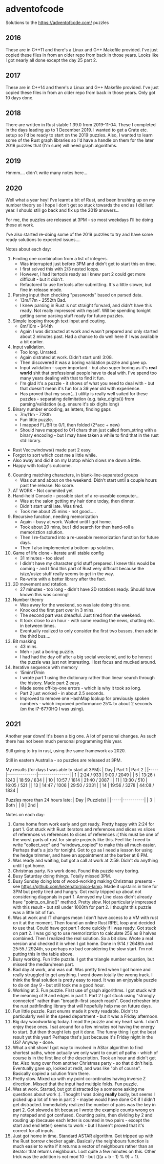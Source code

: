 # adventofcode
Solutions to the https://adventofcode.com/ puzzles

## 2016
These are in C++11 and there's a Linux and G++ Makefile provided.
I've just copied these files in from an older repo from back in those years.
Looks like I got nearly all done except the day 25 part 2.

## 2017
These are in C++14 and there's a Linux and G++ Makefile provided.
I've just copied these files in from an older repo from back in those years.
Only got 10 days done.

## 2018
There are written in Rust stable 1.39.0 from 2019-11-04.
These I completed in the days leading up to 1 December 2019.
I wanted to get a Crate etc. setup so I'd be ready to start on the 2019 puzzles.
Also, I wanted to learn some of the Rust graph libraries so I'd have a handle on them
for the later 2019 puzzles that (I'm sure) will need graph algorithms.

## 2019
Hmmm.... didn't write many notes here...

## 2020
Well what a year hey!
I've learnt a bit of Rust, and been brushing up on my number theory
so I hope I don't get so stuck towards the end as I did last year.
I should still go back and fix up the 2019 answers...

For me, the puzzles are released at 3PM - so most weekdays I'll be
doing these at work.

I've also started re-doing some of the 2019 puzzles to try
and have some ready solutions to expected issues....

Notes about each day:

1. Finding one combination from a list of integers.
   * Was interrupted just before 3PM and didn't get to start this
     on time.
   * I first solved this with 2/3 nested loops.
   * However, I had Itertools ready as I knew part 2 could get more
     difficult - but it didn't.
   * Refactored to use Itertools after submitting. It's a little slower,
     but fine in release mode.
2. Parsing input then checking "passwords" based on parsed data.
   * 13m/17m - 2552th Bad.
   * I knew parsing in Rust is not straight forward, and
     didn't have this ready. Not really impressed with myself.
     Will be spending tonight getting some parsing stuff ready for future
     puzzles.
3. Simple looping through text input and couting.
   * 8m/10m - 944th
   * Again I was distracted at work and wasn't prepared and only
     started about 2 minutes past. Had a chance to do well here
     if I was available a bit earlier.
4. Input validation.
   * Too long. Unrated.
   * Again distrated at work. Didn't start until 3:08.
   * Then discovered it was a boring validation puzzle and gave up.
   * Input validation - super important - but also super boring as
     it's **real world** shit that professional people have to deal with.
     I've spend too many years dealing with that to find it fun.
   * I'm glad it's a puzzle - it shows of what you need to deal with - but
     that doesn't mean it's fun for a 39 year old with experience.
   * Has proved that my scan(...) utility is really well suited for
     these puzzles - separating delimitation (e.g. take_digits())
     from parsing/validation (e.g. ensure it's six digits long)
5. Binary number encoding, as letters, finding gaps
   * 7m/11m - 728th
   * Fun little puzzle.
   * I mapped FL/BR to 0/1, then folded (2*acc + new)
   * Should have mapped to 0/1 chars then just called from_string
     with a binary encoding - but I may have taken a while to find
     that in the rust std library.
  * Rust Vec::windows() made part 2 easy.
  * Forgot to sort which cost me a little while.
  * Also away and did it on my laptop which slows me down a little.
  * Happy with today's outcome.
6. Counting matching characters, in blank-line-separated groups
   * Was out and about on the weekend. Didn't start until a couple
     hours past the release. No score.
7. AT WORK - Not commited yet     
8. Hand-held Console - possible start of a re-useable computer...
   * Was at the salon getting my hair done today, then dinner.
   * Didn't start until late. Was tired.
   * Took me about 25 mins - not good.....
10. Recursive function, needing memorization
    * Again - busy at work. Waited until I got home.
    * Took about 20 mins, but I did search for then hand-roll a memoriztion
      solution.
    * Then I re-factored into a re-useable memorization function for
      future days.
    * Then I also implemented a bottom-up solution.
11. Game of life clone - iterate until stable config
    * 31 minutes - too slow!
    * I didn't have my character grid stuff prepared. I knew
      this would be coming - and I find this part of Rust very
      difficult because the isize/usize stuff really seems to get
      in the way.
    * Re-write with a better library after the fact.
12. 2D movement and rotation.
    * 27 minutes - too long - didn't have 2D rotations ready.
      Should have known this was coming!
13. Number theory
    * Was away for the weekend, so was late doing this one.
    * Knocked the first part over in 3 mins.
    * The second part was dreadful. Just tired from the weekend.
    * It took close to an hour - with some reading the news, chatting
      etc. in between times.
    * Eventually realized to only consider the first two busses, then
      add in the third bus....
14. Bit masking
    * 43 mins.
    * Meh - just a boring puzzle.
    * I had had the day off after a big social weekend, and to be honest
      the puzzle was just not interesting. I lost focus and mucked around.
15. Iterative sequence with memory
    * 15min/17min
    * I wrote part 1 using the dictionary rather than linear search through
      the history. Made part 2 easy.
    * Made some off-by-one errors - which is why it took so long.
    * Part 2 just worked - in about 2.5 seconds.
    * Improved to remove one HashMap lookup for previously spoken numbers -
      which improved performance 25% to about 2 seconds (on the i7-6770HQ
      I was using).

## 2021

Another year down! It's been a big one. A lot of personal changes.
As such there has not been much personal programming this year.

Still going to try in rust, using the same framework as 2020.

Still in eastern Australia - so puzzles are released at 3PM.

My results (for days I was able to start at 3PM):
| Day | Part 1        | Part 2         |
|-----|---------------|----------------|
| 1   | 2:24 / 933    | 9:00 / 2049    |
| 5   | 13:26 / 1243  | 18:59 / 834    |
| 10  | 10:57 / 1814  | 21:40 / 2087   |
| 11  | 13:30 / 510   | 16:05 / 521    |
| 13  | 14:47 / 1006  | 29:50 / 2031   |
| 14  | 19:56 / 3278  | 44:08 / 1834   |

Puzzles more than 24 hours late:
| Day | Puzzle(s) |
|-----|-----------|
| 3   | Both      |
| 8   | 2nd       |

Notes on each day:
1.  Came home from work early and got ready.
    Pretty happy with 2:24 for part 1. Got stuck with
    Rust iterators and references and slices vs slices of
    references vs references to slices of references :(
    this must be one of the worst parts of rust for simple
    projects like this. Feel like I need to write "collect_vec"
    and "windows_copied" to make this all much easier. Perhaps
    that's a job for tonight. Got to go as I need a lesson for
    using the hedge trimmer, and have an appointment at the barber
    at 6 PM.
2.  Was ready and waiting, but got a call at work at 2:59.
    Didn't do anything until I got home.
3.  Christmas party. No work done. Found this puzzle very boring.
4.  Busy Saturday doing things. Totally missed 3PM.
5.  Busy Sunday doing lots of wood-working making Christmas presents -
    see https://github.com/kezenator/pico-lamp. Made it upstairs in
    time for 3PM but pretty tired and hungry.
    Got really tripped up about not considering diagonals in part 1.
    Annoyed my Line class didn't already have "points_on_line()" method.
    Pretty slow. Not particularly impressed with this result - but stil
    under 1000th for part 2. I thought this puzzle was a little bit of fun.
6.  Was at work and IT changes mean I don't have access to a VM with rust
    on it at the moment. Then found an online Rust RPEL loop and decided to
    use that. Could have got part 1 done quickly if I was ready. Got stuck on
    part 2. I was going to use memorization to calculate 256 as 8 halves combined.
    Then I realized the real solution. So a bit slow. Wrote a real version
    and checked it in when I got home. Done in 9:14 / 2648th and 25:55 / 2924th,
    so perhaps no bad considering the slow start. I'm not putting this in the table above.
7.  Busy working. Fun little puzzle. I got the triangle number equation,
    but missed the median/mean part.
8.  Bad day at work, and was out. Was pretty tired when I got home and
    really struggled to get anything. I went down totally the wrong track.
    I think the final solution is pretty easy to read.
    It was an enjoyable puzzle to do on day 9 - but still took me a good hour.
9.  Working at 3. Fun puzzle. First use of graph algorithms.
    I got stuck with the meaning of 9 and edges in part 1.
    Part 2 I got stuck using "strongly connected" rather than "breadth-first search reach".
    Good refresher into the rust pathfinding library that will hopefully
    help me on future days.
10. Fun little puzzle. Rust enums made it pretty readable.
    Didn't to particularly well in the speed department - but it was a Friday
    afternoon.
11. Big day woodworking today. I read the puzzle and my heart sank. I don't
    enjoy these ones. I sat around for a few minutes not having the energy to
    start. But then thought lets get it done. The funny thing I got the best result
    yet this year! Perhaps that's just because it's Friday night in the US?
    Anyway - done.
12. What a shit show! I got way to involved in AStar algorithm to find shortest
    paths, when actually we only want to count *all* paths - which of course is
    in the first line of the description. Took an hour and didn't get far.
    Also hung over from another Christmas party - so that didn't help.
    Eventually gave up, looked at redit, and was like "oh of course".
    Basically copied a solution from there.
13. Pretty slow. Mixed up with my point co-ordinates having inverse Z direction.
    Missed that the input had multiple folds. Fun puzzle.
14. Was at work. Started, but got distracted by a someone asking me questions
    about work :). Thought I was doing **really** badly, but seems I picked up
    a lot of time in part 2 - maybe would have done OK if I didn't get
    distracted. Immediately realized the number of pairs was the key in
    part 2. Got slowed a bit because I wrote the example counts wrong on my
    notepad and got confused. Counting pairs, then dividing by 2 and rouding up
    (because each letter is counted in two pairs - except the start and end
    letter) seems to work - but I haven't proved that it's correct for all
    inputs.
15. Just got home in time. Standard ASTAR algorithm. Got tripped up with the
    Rust borrow checker again. Basically the neighbours function is much easier
    to write if it returns a vector of neighbours rather than an iterator
    that returns neighbours. Lost quite a few minutes on this. Other trick
    was the addition is not mod 10 - but (((a + b - 1) % 9) + 1).
